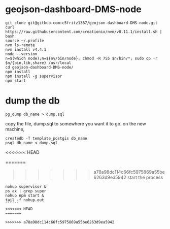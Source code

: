 # geojson-dashboard-DMS-node

```
git clone git@github.com:c5fritz1387/geojson-dashboard-DMS-node.git
curl https://raw.githubusercontent.com/creationix/nvm/v0.11.1/install.sh | bash
source ~/.profile
nvm ls-remote
nvm install v4.4.1
node --version
n=$(which node);n=${n%/bin/node}; chmod -R 755 $n/bin/*; sudo cp -r $n/{bin,lib,share} /usr/local
cd geojson-dashboard-DMS-node/
npm install
npm install -g supervisor
npm start

```

# dump the db
```
pg_dump db_name > dump.sql
```

copy the file, dump.sql to somewhere you want it to go. on the new machine,

```
createdb -T template_postgis db_name
psql db_name < dump.sql
```
<<<<<<< HEAD

=======
>>>>>>> a78a98dc114c66fc5975869a55be6263d9ea5942
start the process
```````
nohup supervisor &
ps ax | grep super
nohup npm start &
tail -f nohup.out
``````
<<<<<<< HEAD
=======
          
>>>>>>> a78a98dc114c66fc5975869a55be6263d9ea5942


